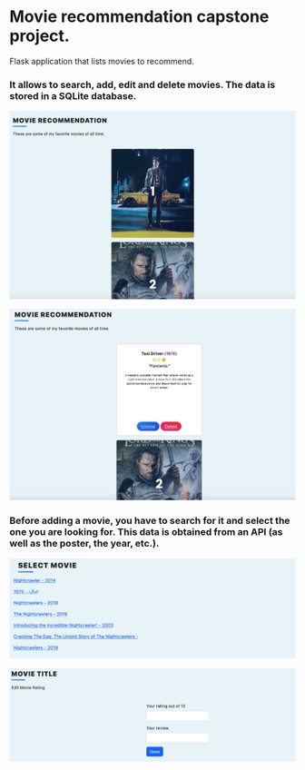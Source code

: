 # Movie recommendation capstone project.
Flask application that lists movies to recommend. 

### It allows to search, add, edit and delete movies. The data is stored in a SQLite database.

![Main page front](https://github.com/LuisBML/flask-movie-recommendation/blob/23a9b1668e04ce264dd7a224e11d028e43e39ab5/app_images/main_front.jpeg)

![Main page back](https://github.com/LuisBML/flask-movie-recommendation/blob/23a9b1668e04ce264dd7a224e11d028e43e39ab5/app_images/main_back.jpeg)


### Before adding a movie, you have to search for it and select the one you are looking for. This data is obtained from an API (as well as the poster, the year, etc.).
![Select page](https://github.com/LuisBML/flask-movie-recommendation/blob/23a9b1668e04ce264dd7a224e11d028e43e39ab5/app_images/select.jpeg)

![Edit page](https://github.com/LuisBML/flask-movie-recommendation/blob/23a9b1668e04ce264dd7a224e11d028e43e39ab5/app_images/edit.jpeg)
